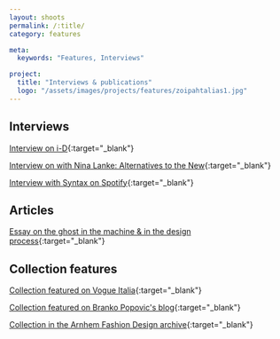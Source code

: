 ```yaml
---
layout: shoots
permalink: /:title/
category: features

meta:
  keywords: "Features, Interviews"

project:
  title: "Interviews & publications"
  logo: "/assets/images/projects/features/zoipahtalias1.jpg"
---
```


<aside markdown="1">

## Interviews

[Interview on i-D](https://i-d.vice.com/nl/article/d3n54k/the-graduates-2019-artez){:target="_blank"}

[Interview on with Nina Lanke: Alternatives to the New](https://www.sieradenmuze.nl/blog/digitaal-en-ambachtelijk-gesprek-met-michelle-vossen){:target="_blank"}

[Interview with Syntax on Spotify](https://open.spotify.com/episode/7cZZdaljFmFrOVup9mV070?si=fgvKfC2QT4i3CYcL1YJecQ){:target="_blank"}

<!-- https://vimeo.com/581516853/72d2aaff18 -->
## Articles
[Essay on the ghost in the machine & in the design process](https://futurebased.org/topics/haunting-the-designer-ghosts-in-the-machine/){:target="_blank"}

</aside>



## Collection features
[Collection featured on Vogue Italia](https://www.vogue.it/vogue-talents/artez-arnhem-olanda-diplomandi-2019-talento-in-passerella){:target="_blank"}

[Collection featured on Branko Popovic's blog](https://brankopopovic.blogspot.com/2019/06/artez-fashion-show-2019.html){:target="_blank"}

[Collection in the Arnhem Fashion Design archive](https://arnhemfashiondesign.nl/en/graduation/2019/michelle-vossen){:target="_blank"}
